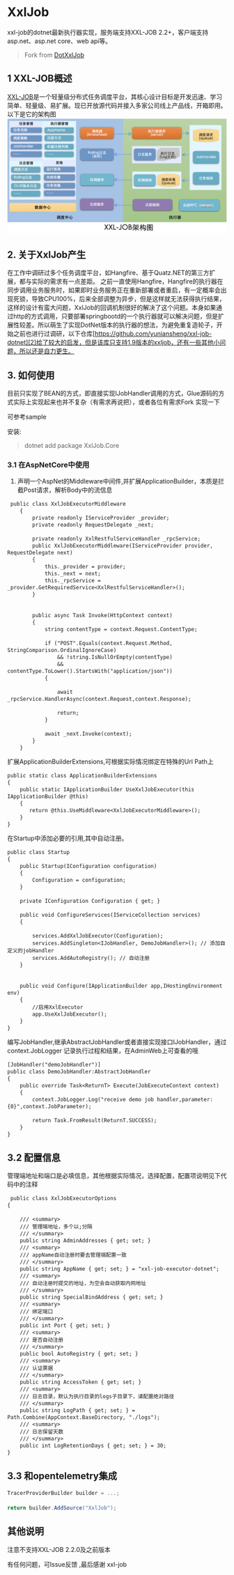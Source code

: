 # XxlJob

xxl-job的dotnet最新执行器实现，服务端支持XXL-JOB 2.2+，客户端支持asp.net、asp.net core、web api等。

> Fork from [DotXxlJob](https://github.com/xuanye/DotXxlJob)

## 1 XXL-JOB概述
[XXL-JOB][1]是一个轻量级分布式任务调度平台，其核心设计目标是开发迅速、学习简单、轻量级、易扩展。现已开放源代码并接入多家公司线上产品线，开箱即用。以下是它的架构图
![架构图](https://raw.githubusercontent.com/xuxueli/xxl-job/master/doc/images/img_Qohm.png)



## 2. 关于XxlJob产生
在工作中调研过多个任务调度平台，如Hangfire、基于Quatz.NET的第三方扩展，都与实际的需求有一点差距。 之前一直使用Hangfire，Hangfire的执行器在同步调用业务服务时，如果即时业务服务正在重新部署或者重启，有一定概率会出现死锁，导致CPU100%，后来全部调整为异步，但是这样就无法获得执行结果，这样的设计有蛮大问题，XxlJob的回调机制很好的解决了这个问题。本身如果通过http的方式调用，只要部署springbootd的一个执行器就可以解决问题，但是扩展性较差。所以萌生了实现DotNet版本的执行器的想法，为避免重复造轮子，开始之前也进行过调研，以下仓库[https://github.com/yuniansheng/xxl-job-dotnet][2]给了较大的启发，但是该库只支持1.9版本的xxljob，还有一些其他小问题，所以还是自力更生。

## 3. 如何使用

目前只实现了BEAN的方式，即直接实现IJobHandler调用的方式，Glue源码的方式实际上实现起来也并不复杂（有需求再说把），或者各位有需求Fork 实现一下

可参考sample

安装:

> dotnet add package XxlJob.Core 

### 3.1 在AspNetCore中使用

1. 声明一个AspNet的Middleware中间件,并扩展ApplicationBuilder，本质是拦截Post请求，解析Body中的流信息

```
 public class XxlJobExecutorMiddleware
    {
        private readonly IServiceProvider _provider;
        private readonly RequestDelegate _next;

        private readonly XxlRestfulServiceHandler _rpcService;
        public XxlJobExecutorMiddleware(IServiceProvider provider, RequestDelegate next)
        {
            this._provider = provider;
            this._next = next;
            this._rpcService = _provider.GetRequiredService<XxlRestfulServiceHandler>();
        }


        public async Task Invoke(HttpContext context)
        {
            string contentType = context.Request.ContentType;

            if ("POST".Equals(context.Request.Method, StringComparison.OrdinalIgnoreCase)
                && !string.IsNullOrEmpty(contentType)
                && contentType.ToLower().StartsWith("application/json"))
            {
            
                await _rpcService.HandlerAsync(context.Request,context.Response);              
            
                return;
            }
            
            await _next.Invoke(context);
        }
    }
```

扩展ApplicationBuilderExtensions,可根据实际情况绑定在特殊的Url Path上

```
public static class ApplicationBuilderExtensions
{
    public static IApplicationBuilder UseXxlJobExecutor(this IApplicationBuilder @this)
    {
       return @this.UseMiddleware<XxlJobExecutorMiddleware>();
    }
}
```

在Startup中添加必要的引用,其中自动注册。

```
public class Startup
{
    public Startup(IConfiguration configuration)
    {
        Configuration = configuration;
    }

    private IConfiguration Configuration { get; }
    
    public void ConfigureServices(IServiceCollection services)
    {
      
        services.AddXxlJobExecutor(Configuration);
        services.AddSingleton<IJobHandler, DemoJobHandler>(); // 添加自定义的jobHandler
        services.AddAutoRegistry(); // 自动注册
    }


    public void Configure(IApplicationBuilder app,IHostingEnvironment env)
    {
        //启用XxlExecutor
        app.UseXxlJobExecutor();
    }
}
```

编写JobHandler,继承AbstractJobHandler或者直接实现接口IJobHandler，通过context.JobLogger 记录执行过程和结果，在AdminWeb上可查看的哦
```
[JobHandler("demoJobHandler")]
public class DemoJobHandler:AbstractJobHandler
{
    public override Task<ReturnT> Execute(JobExecuteContext context)
    {
        context.JobLogger.Log("receive demo job handler,parameter:{0}",context.JobParameter);

        return Task.FromResult(ReturnT.SUCCESS);
    }
}
```

## 3.2 配置信息
管理端地址和端口是必填信息，其他根据实际情况，选择配置，配置项说明见下代码中的注释

```
 public class XxlJobExecutorOptions
{
   
    /// <summary>
    /// 管理端地址，多个以;分隔
    /// </summary>
    public string AdminAddresses { get; set; }
    /// <summary>
    /// appName自动注册时要去管理端配置一致
    /// </summary>
    public string AppName { get; set; } = "xxl-job-executor-dotnet";
    /// <summary>
    /// 自动注册时提交的地址，为空会自动获取内网地址
    /// </summary>
    public string SpecialBindAddress { get; set; }
    /// <summary>
    /// 绑定端口
    /// </summary>
    public int Port { get; set; }
    /// <summary>
    /// 是否自动注册
    /// </summary>
    public bool AutoRegistry { get; set; }
    /// <summary>
    /// 认证票据
    /// </summary>
    public string AccessToken { get; set; }
    /// <summary>
    /// 日志目录，默认为执行目录的logs子目录下，请配置绝对路径
    /// </summary>
    public string LogPath { get; set; } = Path.Combine(AppContext.BaseDirectory, "./logs");
    /// <summary>
    /// 日志保留天数
    /// </summary>
    public int LogRetentionDays { get; set; } = 30;
}
```

## 3.3 和opentelemetry集成

``` C#
TracerProviderBuilder builder = ...;

return builder.AddSource("XxlJob");
```

## 其他说明
注意不支持XXL-JOB 2.2.0及之前版本

有任何问题，可Issue反馈 ,最后感谢 xxl-job


  [1]: http://www.xuxueli.com/xxl-job
